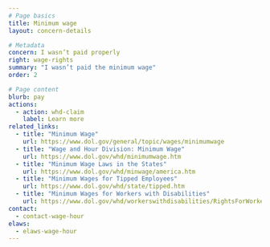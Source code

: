 ```yaml
---
# Page basics
title: Minimum wage
layout: concern-details

# Metadata
concern: I wasn’t paid properly
right: wage-rights
summary: "I wasn’t paid the minimum wage"
order: 2

# Page content
blurb: pay
actions:
  - action: whd-claim
    label: Learn more
related_links:
  - title: "Minimum Wage"
    url: https://www.dol.gov/general/topic/wages/minimumwage
  - title: "Wage and Hour Division: Minimum Wage"
    url: https://www.dol.gov/whd/minimumwage.htm
  - title: "Minimum Wage Laws in the States"
    url: https://www.dol.gov/whd/minwage/america.htm
  - title: "Minimum Wages for Tipped Employees"
    url: https://www.dol.gov/whd/state/tipped.htm
  - title: "Minimum Wages for Workers with Disabilities"
    url: https://www.dol.gov/whd/workerswithdisabilities/RightsForWorkersWithDisabilities.pdf
contact:
  - contact-wage-hour
elaws:
  - elaws-wage-hour
---
```

